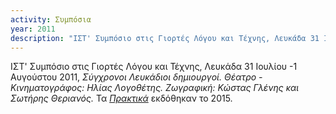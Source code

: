 ```yaml
---
activity: Συμπόσια
year: 2011
description: "ΙΣΤ' Συμπόσιο στις Γιορτές Λόγου και Τέχνης, Λευκάδα 31 Ιουλίου -1 Αυγούστου 2011, *Σύγχρονοι Λευκάδιοι δημιουργοί. Θέατρο - Κινηματογράφος: Ηλίας Λογοθέτης. Ζωγραφική: Κώστας Γλένης και Σωτήρης Θεριανός.* Τα [*Πρακτικά*](/publications/praktika_symposiwn/praktika_symposiwn_16-17-18.html) εκδόθηκαν το 2015."
---
```


ΙΣΤ' Συμπόσιο στις Γιορτές Λόγου και Τέχνης, Λευκάδα 31 Ιουλίου -1 Αυγούστου 2011, *Σύγχρονοι Λευκάδιοι δημιουργοί. Θέατρο - Κινηματογράφος: Ηλίας Λογοθέτης. Ζωγραφική: Κώστας Γλένης και Σωτήρης Θεριανός.* Τα [*Πρακτικά*](/publications/praktika_symposiwn/praktika_symposiwn_16-17-18.html) εκδόθηκαν το 2015.

